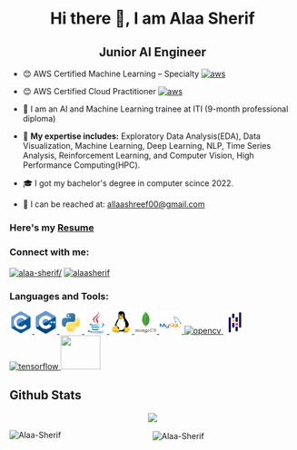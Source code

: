 <h1 align="center">Hi there 👋, I am Alaa Sherif</h1>
<h2 align="center">Junior AI Engineer</h2>

- 😊 AWS Certified Machine Learning – Specialty <a href="https://www.credly.com/badges/7e9813af-0e0a-4202-8984-56163ceaf32f/public_url" target="_blank" rel="noreferrer"> <img src="https://www.w3schools.com/aws/images/awslogo.png" alt="aws" width="40" height="25"/> </a>

- 😊 AWS Certified Cloud Practitioner <a href="https://www.credly.com/badges/754b880f-b338-4bc7-981c-c97b3a6341b3/public_url" target="_blank" rel="noreferrer"> <img src="https://www.w3schools.com/aws/images/awslogo.png" alt="aws" width="40" height="25"/> </a>

- 🤖 I am an AI and Machine Learning trainee at ITI (9-month professional diploma)

- 🔧 **My expertise includes:** Exploratory Data Analysis(EDA), Data Visualization, Machine Learning, Deep Learning, NLP, Time Series Analysis, Reinforcement Learning, and Computer Vision, High Performance Computing(HPC).

- 🎓 I got my bachelor's degree in computer scince 2022.

- 📧 I can be reached at: allaashreef00@gmail.com

### Here's my [Resume](https://drive.google.com/drive/folders/1zjWiI1fEtQxBz8nUrqMR-3nfgzvkLGYU?usp=sharing)

<h3 align="left">Connect with me:</h3>
<p align="left">
<a href="https://www.linkedin.com/in/alaa-sherif/" target="blank"><img align="center" src="https://static.vecteezy.com/system/resources/previews/018/930/587/original/linkedin-logo-linkedin-icon-transparent-free-png.png" alt="alaa-sherif/" height="40" width="40" /></a>
<a href="https://www.kaggle.com/alaasherif" target="blank"><img align="center" src="https://cdn4.iconfinder.com/data/icons/logos-and-brands/512/189_Kaggle_logo_logos-512.png" alt="alaasherif" height="30" width="30" /></a>
</p>

<h3 align="left">Languages and Tools:</h3>
<p align="center">

<a href="https://www.cprogramming.com/" target="_blank" rel="noreferrer"> <img src="https://raw.githubusercontent.com/devicons/devicon/master/icons/c/c-original.svg" alt="c" width="40" height="40"/> </a> 
<a href="https://www.w3schools.com/cpp/" target="_blank" rel="noreferrer"> <img src="https://raw.githubusercontent.com/devicons/devicon/master/icons/cplusplus/cplusplus-original.svg" alt="cplusplus" width="40" height="40"/> </a>
<a href="https://www.python.org" target="_blank" rel="noreferrer"> <img src="https://raw.githubusercontent.com/devicons/devicon/master/icons/python/python-original.svg" alt="python" width="40" height="40"/> </a> 
<a href="https://www.java.com" target="_blank" rel="noreferrer"> <img src="https://raw.githubusercontent.com/devicons/devicon/master/icons/java/java-original.svg" alt="java" width="40" height="40"/> </a>
<a href="https://www.linux.org/" target="_blank" rel="noreferrer"> <img src="https://raw.githubusercontent.com/devicons/devicon/master/icons/linux/linux-original.svg" alt="linux" width="40" height="40"/> </a> <a href="https://www.mongodb.com/" target="_blank" rel="noreferrer"> <img src="https://raw.githubusercontent.com/devicons/devicon/master/icons/mongodb/mongodb-original-wordmark.svg" alt="mongodb" width="40" height="40"/> </a>
<a href="https://www.mysql.com/" target="_blank" rel="noreferrer"> <img src="https://raw.githubusercontent.com/devicons/devicon/master/icons/mysql/mysql-original-wordmark.svg" alt="mysql" width="40" height="40"/> </a>
<a href="https://opencv.org/" target="_blank" rel="noreferrer"> <img src="https://www.vectorlogo.zone/logos/opencv/opencv-icon.svg" alt="opencv" width="40" height="40"/> </a>
<a href="https://pandas.pydata.org/" target="_blank" rel="noreferrer"> <img src="https://raw.githubusercontent.com/devicons/devicon/2ae2a900d2f041da66e950e4d48052658d850630/icons/pandas/pandas-original.svg" alt="pandas" width="40" height="40"/> </a>
<a href="https://www.tensorflow.org" target="_blank" rel="noreferrer"> <img src="https://www.vectorlogo.zone/logos/tensorflow/tensorflow-icon.svg" alt="tensorflow" width="40" height="40"/> </a> 
<img src="https://res.cloudinary.com/crunchbase-production/image/upload/c_lpad,h_256,w_256,f_auto,q_auto:eco,dpr_1/x3gdrogoamvuvjemehbr" atl="keras" width="70" height="60"/>
</p>


## Github Stats

<div align="center">
<p>
  <img align="center" src="https://github-profile-summary-cards.vercel.app/api/cards/profile-details?username=Alaa-Sherif&theme=dracula" />
</p>
  
<p>
  <img align="left" src="https://github-readme-stats.vercel.app/api/top-langs?username=Alaa-Sherif&show_icons=true&locale=en&layout=compact&theme=dracula" alt="Alaa-Sherif" />
</p>

<p><img align="center" src="https://github-readme-stats.vercel.app/api?username=Alaa-Sherif&show_icons=true&locale=en&theme=dracula" alt="Alaa-Sherif" /></p>
</div>

  
  
